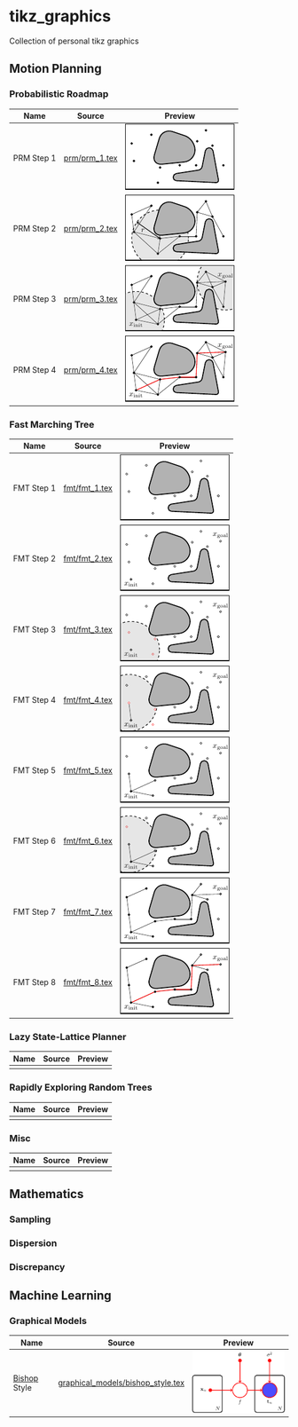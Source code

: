 # tikz_graphics
Collection of personal tikz graphics

## Motion Planning

### Probabilistic Roadmap

| Name | Source | Preview | 
|------|--------|---------|
| PRM Step 1 | [prm/prm_1.tex](prm/prm_1.tex) | ![alt text](previews/prm_1.png) | 
| PRM Step 2 | [prm/prm_2.tex](prm/prm_2.tex) | ![alt text](previews/prm_2.png) | 
| PRM Step 3 | [prm/prm_3.tex](prm/prm_3.tex) | ![alt text](previews/prm_3.png) | 
| PRM Step 4 | [prm/prm_4.tex](prm/prm_4.tex) | ![alt text](previews/prm_4.png) | 

### Fast Marching Tree

| Name | Source | Preview | 
|------|--------|---------|
| FMT Step 1 | [fmt/fmt_1.tex](fmt/fmt_1.tex) | ![alt text](previews/fmt_1.png) | 
| FMT Step 2 | [fmt/fmt_2.tex](fmt/fmt_2.tex) | ![alt text](previews/fmt_2.png) | 
| FMT Step 3 | [fmt/fmt_3.tex](fmt/fmt_3.tex) | ![alt text](previews/fmt_3.png) | 
| FMT Step 4 | [fmt/fmt_4.tex](fmt/fmt_4.tex) | ![alt text](previews/fmt_4.png) | 
| FMT Step 5 | [fmt/fmt_5.tex](fmt/fmt_5.tex) | ![alt text](previews/fmt_5.png) | 
| FMT Step 6 | [fmt/fmt_6.tex](fmt/fmt_6.tex) | ![alt text](previews/fmt_6.png) | 
| FMT Step 7 | [fmt/fmt_7.tex](fmt/fmt_7.tex) | ![alt text](previews/fmt_7.png) | 
| FMT Step 8 | [fmt/fmt_8.tex](fmt/fmt_8.tex) | ![alt text](previews/fmt_8.png) | 

### Lazy State-Lattice Planner

| Name | Source | Preview | 
|------|--------|---------|
|   |   |   |

### Rapidly Exploring Random Trees

| Name | Source | Preview | 
|------|--------|---------|
|  |  |  |


### Misc

| Name | Source | Preview | 
|------|--------|---------|
|   |   |   |

## Mathematics

### Sampling

### Dispersion

### Discrepancy

## Machine Learning

### Graphical Models
| Name | Source | Preview | 
|------|--------|---------|
|[Bishop](https://www.springer.com/gp/book/9780387310732) Style|[graphical_models/bishop_style.tex](graphical_models/bishop_style.tex) | ![alt text](previews/bishop_style.png) | 